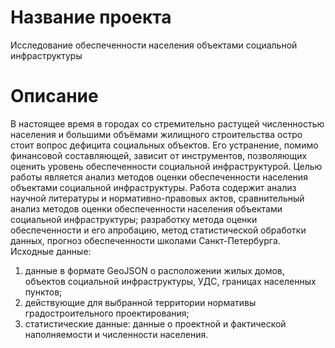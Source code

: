 # Название проекта
Исследование обеспеченности населения объектами социальной инфраструктуры
# Описание
В настоящее время в городах со стремительно растущей численностью населения и большими объёмами жилищного строительства остро стоит вопрос дефицита социальных объектов. 
Его устранение, помимо финансовой составляющей, зависит от инструментов, позволяющих оценить уровень обеспеченности социальной инфраструктурой.
Целью работы является анализ методов оценки обеспеченности населения объектами социальной инфраструктуры.
Работа содержит анализ научной литературы и нормативно-правовых актов, сравнительный анализ методов оценки обеспеченности населения объектами социальной инфраструктуры; 
разработку метода оценки обеспеченности и его апробацию, метод статистической обработки данных, прогноз обеспеченности школами Санкт-Петербурга.
Исходные данные:
1) данные в формате GeoJSON о расположении жилых домов, объектов социальной инфраструктуры, УДС, границах населенных пунктов;
2) действующие для выбранной территории нормативы градостроительного проектирования;
3) статистические данные: данные о проектной и фактической наполняемости и
численности населения.
